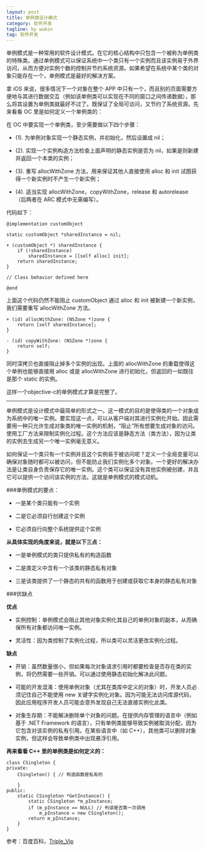 ```yaml
---
layout: post
title: 单例类设计模式
category: 软件开发
tagline: by wubin
tag: 软件开发
---
```


单例模式是一种常用的软件设计模式。在它的核心结构中只包含一个被称为单例类的特殊类。通过单例模式可以保证系统中一个类只有一个实例而且该实例易于外界访问，从而方便对实例个数的控制并节约系统资源。如果希望在系统中某个类的对象只能存在一个，单例模式是最好的解决方案。

<!--more-->

拿 iOS 来说，很多情况下一个对象在整个 APP 中只有一个，而且别的页面需要方便地与其进行数据交互（例如该单例类可以实现在不同的窗口之间传递数据），那么将其设置为单例类就最好不过了。既保证了全局可访问，又节约了系统资源。先来看看 OC 里是如何定义一个单例类的：

在 OC 中要实现一个单例类，至少需要做以下四个步骤：

* (1). 为单例对象实现一个静态实例，并初始化，然后设置成 nil；

* (2). 实现一个实例构造方法检查上面声明的静态实例是否为 nil，如果是则新建并返回一个本类的实例；

* (3). 重写 allocWithZone 方法，用来保证其他人直接使用 alloc 和 init 试图获得一个新实例时不产生一个新实例；

* (4). 适当实现 allocWithZone，copyWithZone，release 和 autorelease（后两者在 ARC 模式中无需编写）。

代码如下：

    @implementation customObject

    static customObject *sharedInstance = nil;

    + (customObject *) sharedInstance {
        if (!sharedInstance)
            sharedInstance = [[self alloc] init];
        return sharedInstance;
    }

    // Class behavior defined here

    @end

上面这个代码仍然不能阻止 customObject 通过 alloc 和 init 被新建一个新实例，我们需要重写 allocWithZone 方法。

    + (id) allocWithZone: (NSZone *)zone {
        return [self sharedInstance];	
    }

    - (id) copyWithZone: (NSZone *)zone {
        return self;
    }

同时深拷贝也直接阻止掉多个实例的出现。上面的 allocWithZone 的重载使得这个单例也能够直接用 alloc 或是 allocWithZone 进行初始化，但返回的一如既往是那个 static 的实例。

这样一个objective-c的单例模式才算是完整了。

______________________________________________

单例模式是设计模式中最简单的形式之一。这一模式的目的是使得类的一个对象成为系统中的唯一实例。要实现这一点，可以从客户端对其进行实例化开始。因此需要用一种只允许生成对象类的唯一实例的机制，“阻止”所有想要生成对象的访问。使用工厂方法来限制实例化过程。这个方法应该是静态方法（类方法），因为让类的实例去生成另一个唯一实例毫无意义。

如何保证一个类只有一个实例并且这个实例易于被访问呢？定义一个全局变量可以确保对象随时都可以被访问，但不能防止我们实例化多个对象。一个更好的解决办法是让类自身负责保存它的唯一实例。这个类可以保证没有其他实例被创建，并且它可以提供一个访问该实例的方法。这就是单例模式的模式动机。

###单例模式的要点：

* 一是某个类只能有一个实例

* 二是它必须自行创建这个实例

* 它必须自行向整个系统提供这个实例

**从具体实现的角度来说，就是以下三点：**

* 一是单例模式的类只提供私有的构造函数

* 二是类定义中含有一个该类的静态私有对象

* 三是该类提供了一个静态的共有的函数用于创建或获取它本身的静态私有对象

###优缺点

**优点**

* 实例控制：单例模式会阻止其他对象实例化其自己的单例对象的副本，从而确保所有对象都访问唯一实例。

* 灵活性：因为类控制了实例化过程，所以类可以灵活更改实例化过程。

**缺点**

* 开销：虽然数量很小，但如果每次对象请求引用时都要检查是否存在类的实例，将仍然需要一些开销。可以通过使用静态初始化解决此问题。

* 可能的开发混淆：使用单例对象（尤其在类库中定义的对象）时，开发人员必须记住自己不能使用 new 关键字实例化对象。因为可能无法访问库源代码，因此应用程序开发人员可能会意外发现自己无法直接实例化此类。

* 对象生存期：不能解决删除单个对象的问题。在提供内存管理的语言中（例如基于 .NET Framework 的语言），只有单例类能够导致实例被取消分配，因为它包含对该实例的私有引用。在某些语言中（如 C++），其他类可以删除对象实例，但这样会导致单例类中出现悬浮引用。

**再来看看 C++ 里的单例类是如何定义的：**

    class CSingleton {
    private:
        CSingleton() { // 构造函数是私有的

        }
    public:
        static CSingleton *GetInstance() {
            static CSingleton *m_pInstance;
            if (m_pInstance == NULL) // 判读是否第一次调用
                m_pInstance = new CSingleton();
            return m_pInstance;
        }
    }

参考：百度百科，[Triple_Vip](http://blog.csdn.net/zhaopenghhhhhh/article/details/11768825)